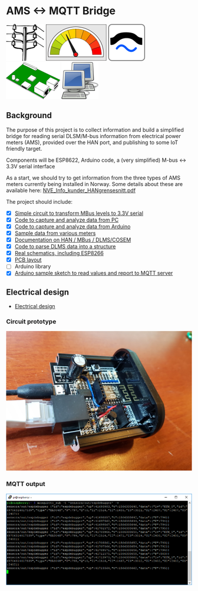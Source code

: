 # AMS <-> MQTT Bridge

![](logo/powerlines.png?raw=true)
![](logo/simple_meter_icon.png?raw=true)
![](logo/bridge.png?raw=true)
![](logo/pcb.png?raw=true)
![](logo/network-transmit-receive.png?raw=true)

## Background
The purpose of this project is to collect information and build a simplified bridge for reading serial DLSM/M-bus information from electrical power meters (AMS), provided over the HAN port, and publishing to some IoT friendly target.

Components will be ESP8622, Arduino code, a (very simplified) M-bus <-> 3.3V serial interface

As a start, we should try to get information from the three types of AMS meters currently being installed in Norway. Some details about these are available here: [NVE_Info_kunder_HANgrensesnitt.pdf](Documentation/NVE_Info_kunder_HANgrensesnitt.pdf)

The project should include:
- [x] [Simple circuit to transform MBus levels to 3.3V serial](/Electrical)
- [x] [Code to capture and analyze data from PC](/Code/HanDebugger)
- [x] [Code to capture and analyze data from Arduino](/Code/ESPDebugger)
- [x] [Sample data from various meters](/Samples)
- [x] [Documentation on HAN / MBus / DLMS/COSEM](/Documentation)
- [X] [Code to parse DLMS data into a structure](/Code/Arduino/HanReader/src)
- [X] [Real schematics, including ESP8266](/Electrical/PCB)
- [X] [PCB layout](/Electrical/PCB)
- [ ] Arduino library
- [X] [Arduino sample sketch to read values and report to MQTT server](/Code/Arduino)

## Electrical design

* [Electrical design](./Electrical)


### Circuit prototype
![Breadboard](/Electrical/Prototype.jpg)

### MQTT output
![MQTT screenshot](/Electrical/MQTT%20screenshot.png)
